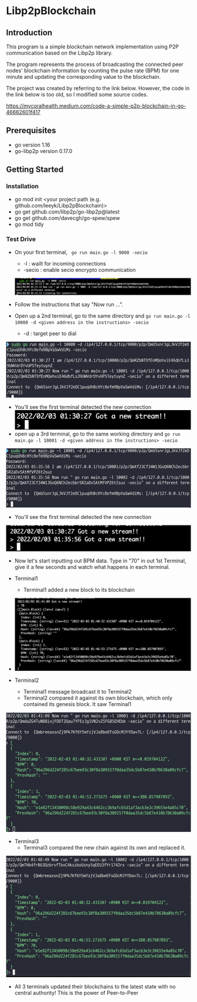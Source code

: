 # Libp2pBlockchain

## Introduction

This program is a simple blockchain network implementation using P2P communication based on the Libp2p library.

The program represents the process of broadcasting the connected peer nodes' blockchain information by counting the pulse rate (BPM) for one minute and updating the corresponding value to the blockchain.

The project was created by referring to the link below. However, the code in the link below is too old, so I modified some source codes.

https://mycoralhealth.medium.com/code-a-simple-p2p-blockchain-in-go-46662601f417

## Prerequisites

* go version 1.16 
* go-libp2p version 0.17.0



## Getting Started

### Installation

* go mod init <your project path (e.g. github.com/leeyk/Libp2pBlockchain)>
* go get github.com/libp2p/go-libp2p@latest
* go get github.com/davecgh/go-spew/spew
* go mod tidy

### Test Drive

* On your first terminal, `` go run main.go -l 9000 -secio``

  * -l : wailt for incoming connections
  * -secio : enable secio encrypto communication

  ![image-20220203012150249](./image/Terminal1.png)

* Follow the instructions that say "Now run ...".

* Open up a 2nd terminal, go to the same directory and ``go run main.go -l 10000 -d <given address in the instructions> -secio``

  * -d : target peer to dial

![Terminal2](./image/Terminal2.png)

* You'll see the first terminal detected the new connection
  ![Terminal1_recheck](./image/Terminal1_recheck.png)
* open up a 3rd terminal, go to the same working directory and ``go run main.go -l 10001 -d <given address in the instructions> -secio``

![Terminal3](./image/Terminal3.png)

* You'll see the first terminal detected the new connection

![Terminal1_recheck2](./image/Terminal1_recheck2.png)

* Now let's start inputting out BPM data. Type in "70" in out 1st Terminal, give it a few seconds and watch what happens in each terminal.
* Terminal1
  * Terminal1 added a new block to its blockchain
* ![Terminal1_input1](./image/Terminal1_input1.png)

* Terminal2
  * Terminal1 message broadcast it to Terminal2
  * Terminal2 compared it against its own blockchain, which only contained its genesis block. It saw Terminal1

![Terminal2_input1](./image/Terminal2_input1.png)

* Terminal3
  * Terminal3 compared the new chain against its own and replaced it. 

![Terminal3_input1](./image/Terminal3_input1.png)

* All 3 terminals updated their blockchains to the latest state with no central authority! This is the power of Peer-to-Peer
